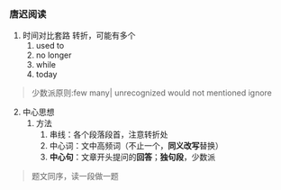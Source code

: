 ### 唐迟阅读

1. 时间对比套路  转折，可能有多个
   1. used to
   2. no longer
   3. while
   4. today

> 少数派原则:few many| unrecognized would not mentioned ignore

2. 中心思想
   1. 方法
      1. 串线：各个段落段首，注意转折处
      2. 中心词：文中高频词（不止一个，**同义改写**替换）
      3. **中心句**：文章开头提问的**回答**；**独句段**，少数派



> 题文同序，读一段做一题